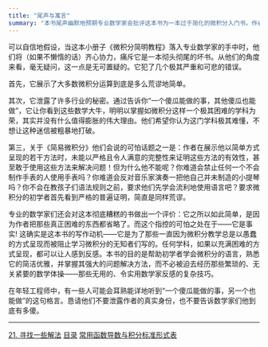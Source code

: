 ```yaml
---
title: "尾声与寓言"
summary: "本书尾声幽默地预期专业数学家会批评这本书为一本过于简化的微积分入门书。作者认为这本书的简单性是故意的，目的是让初学者能够不被不必要的复杂内容困扰，轻松掌握基础。虽然批评者可能会指责书中省略了困难的部分，且没有提供严格的证明，但作者辩护称这种方法有助于初学者学习基本概念，而不至于陷入无关的复杂性。"
---
```


可以自信地假设，当这本小册子《微积分简明教程》落入专业数学家的手中时，他们将（如果不懒惰的话）齐心协力，痛斥它是一本彻头彻尾的坏书。从他们的角度来看，毫无疑问，这一点是无可置疑的。它犯了几个极其严重和可悲的错误。

首先，它展示了大多数微积分运算到底是多么荒谬地简单。

其次，它泄露了许多行业的秘密。通过告诉你“一个傻瓜能做的事，其他傻瓜也能做”，它让你看到这些数学大牛，明明以掌握如微积分这样一个极其困难的学科为荣，其实并没有什么值得膨胀的伟大理由。他们希望你认为这门学科极其难懂，不想让这种迷信被粗暴地打破。

第三，关于《简易微积分》他们会说的可怕话题之一是：作者在展示他以简单方式呈现的若干方法时，未能以严格且令人满意的完整性来证明这些方法的有效性，甚至敢于使用这些方法来解决问题！但为什么他不能呢？你难道会禁止任何一个不会制作手表的人使用手表吗？你难道会反对音乐家演奏一把他自己并未制造的小提琴吗？你不会在教孩子们语法规则之前，要求他们先学会流利地使用语言吧？要求微积分的初学者首先看到严格的普遍证明，简直是同样荒谬。

专业的数学家们还会对这本彻底糟糕的书做出一个评价：它之所以如此简单，是因为作者把那些真正困难的东西都省略了。而这个指控的可怕之处在于——它是事实! 这确实是这本书的写作动机——它是为了那些一直因为微积分教学总是以愚蠢的方式呈现而被阻止学习微积分的无知者们写的。任何学科，如果以充满困难的方式呈现，都可以让人感到反感。本书的目的是帮助初学者学会微积分的语言，熟悉它的简洁优雅，并掌握其强大的问题解决方法，而不必被迫去经历那些繁琐的、无关紧要的数学体操——那些无用的、令实用数学家反感的复杂技巧。

在年轻工程师中，有一些人可能会耳熟能详地听到“一个傻瓜能做的事，另一个也能做”的这句格言。恳请他们不要泄露作者的真实身份，也不要告诉数学家们他到底有多傻。

---

<nav class="pagination justify-content-between">
<a href="../21">21. 寻找一些解法</a>
<a href="../">目录</a>
<a href="../table">常用函数导数与积分标准形式表</a>
</nav>

